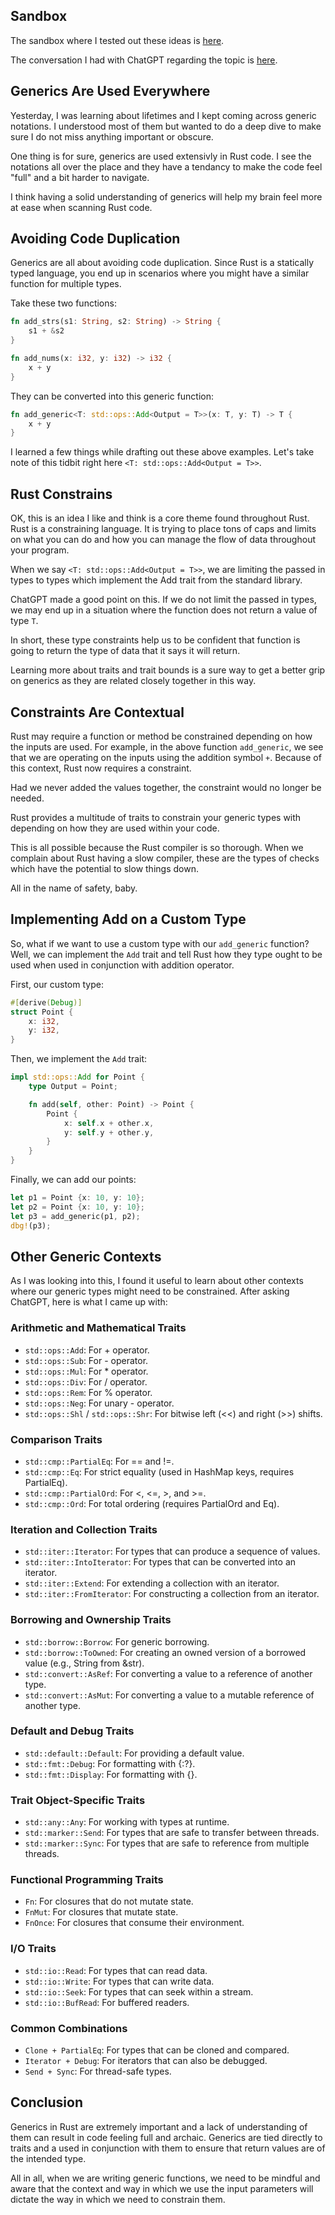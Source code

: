 <div id='meta-data'>
    <div key='subtext' value='frosted mini squares'></div>
    <div key='dob' value='12/19/2024'></div>
</div>

## Sandbox
The sandbox where I tested out these ideas is [here](https://github.com/phillip-england/sandbox-rust-generics).

The conversation I had with ChatGPT regarding the topic is [here](https://chatgpt.com/share/67641768-87cc-8005-b3ab-8a17f19a5c62).

## Generics Are Used Everywhere
Yesterday, I was learning about lifetimes and I kept coming across generic notations. I understood most of them but wanted to do a deep dive to make sure I do not miss anything important or obscure.

One thing is for sure, generics are used extensivly in Rust code. I see the notations all over the place and they have a tendancy to make the code feel "full" and a bit harder to navigate.

I think having a solid understanding of generics will help my brain feel more at ease when scanning Rust code.

## Avoiding Code Duplication
Generics are all about avoiding code duplication. Since Rust is a statically typed language, you end up in scenarios where you might have a similar function for multiple types.

Take these two functions:
```rs
fn add_strs(s1: String, s2: String) -> String {
    s1 + &s2
}

fn add_nums(x: i32, y: i32) -> i32 {
    x + y
}
```

They can be converted into this generic function:
```rs
fn add_generic<T: std::ops::Add<Output = T>>(x: T, y: T) -> T {
    x + y
}
```

I learned a few things while drafting out these above examples. Let's take note of this tidbit right here `<T: std::ops::Add<Output = T>>`.

## Rust Constrains
OK, this is an idea I like and think is a core theme found throughout Rust. Rust is a constraining language. It is trying to place tons of caps and limits on what you can do and how you can manage the flow of data throughout your program.

When we say `<T: std::ops::Add<Output = T>>`, we are limiting the passed in types to types which implement the Add trait from the standard library.

ChatGPT made a good point on this. If we do not limit the passed in types, we may end up in a situation where the function does not return a value of type `T`.

In short, these type constraints help us to be confident that function is going to return the type of data that it says it will return.

Learning more about traits and trait bounds is a sure way to get a better grip on generics as they are related closely together in this way.

## Constraints Are Contextual
Rust may require a function or method be constrained depending on how the inputs are used. For example, in the above function `add_generic`, we see that we are operating on the inputs using the addition symbol `+`. Because of this context, Rust now requires a constraint.

Had we never added the values together, the constraint would no longer be needed.

Rust provides a multitude of traits to constrain your generic types with depending on how they are used within your code.

This is all possible because the Rust compiler is so thorough. When we complain about Rust having a slow compiler, these are the types of checks which have the potential to slow things down.

All in the name of safety, baby.

## Implementing Add on a Custom Type
So, what if we want to use a custom type with our `add_generic` function? Well, we can implement the `Add` trait and tell Rust how they type ought to be used when used in conjunction with addition operator.

First, our custom type:
```rs
#[derive(Debug)]
struct Point {
    x: i32,
    y: i32,
}
```

Then, we implement the `Add` trait:
```rs
impl std::ops::Add for Point {
    type Output = Point;

    fn add(self, other: Point) -> Point {
        Point {
            x: self.x + other.x,
            y: self.y + other.y,
        }
    }
}
```

Finally, we can add our points:
```rs
let p1 = Point {x: 10, y: 10};
let p2 = Point {x: 10, y: 10};
let p3 = add_generic(p1, p2);
dbg!(p3);
```

## Other Generic Contexts
As I was looking into this, I found it useful to learn about other contexts where our generic types might need to be constrained. After asking ChatGPT, here is what I came up with:

### Arithmetic and Mathematical Traits
- `std::ops::Add`: For + operator.
- `std::ops::Sub`: For - operator.
- `std::ops::Mul`: For * operator.
- `std::ops::Div`: For / operator.
- `std::ops::Rem`: For % operator.
- `std::ops::Neg`: For unary - operator.
- `std::ops::Shl` / `std::ops::Shr`: For bitwise left (<<) and right (>>) shifts.

### Comparison Traits
- `std::cmp::PartialEq`: For == and !=.
- `std::cmp::Eq`: For strict equality (used in HashMap keys, requires PartialEq).
- `std::cmp::PartialOrd`: For <, <=, >, and >=.
- `std::cmp::Ord`: For total ordering (requires PartialOrd and Eq).

### Iteration and Collection Traits
- `std::iter::Iterator`: For types that can produce a sequence of values.
- `std::iter::IntoIterator`: For types that can be converted into an iterator.
- `std::iter::Extend`: For extending a collection with an iterator.
- `std::iter::FromIterator`: For constructing a collection from an iterator.

### Borrowing and Ownership Traits
- `std::borrow::Borrow`: For generic borrowing.
- `std::borrow::ToOwned`: For creating an owned version of a borrowed value (e.g., String from &str).
- `std::convert::AsRef`: For converting a value to a reference of another type.
- `std::convert::AsMut`: For converting a value to a mutable reference of another type.

### Default and Debug Traits
- `std::default::Default`: For providing a default value.
- `std::fmt::Debug`: For formatting with {:?}.
- `std::fmt::Display`: For formatting with {}.

### Trait Object-Specific Traits
- `std::any::Any`: For working with types at runtime.
- `std::marker::Send`: For types that are safe to transfer between threads.
- `std::marker::Sync`: For types that are safe to reference from multiple threads.

### Functional Programming Traits
- `Fn`: For closures that do not mutate state.
- `FnMut`: For closures that mutate state.
- `FnOnce`: For closures that consume their environment.

### I/O Traits
- `std::io::Read`: For types that can read data.
- `std::io::Write`: For types that can write data.
- `std::io::Seek`: For types that can seek within a stream.
- `std::io::BufRead`: For buffered readers.

### Common Combinations
- `Clone + PartialEq`: For types that can be cloned and compared.
- `Iterator + Debug`: For iterators that can also be debugged.
- `Send + Sync`: For thread-safe types.

## Conclusion
Generics in Rust are extremely important and a lack of understanding of them can result in code feeling full and archaic. Generics are tied directly to traits and a used in conjunction with them to ensure that return values are of the intended type.

All in all, when we are writing generic functions, we need to be mindful and aware that the context and way in which we use the input parameters will dictate the way in which we need to constrain them.
